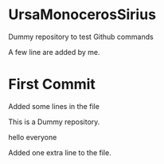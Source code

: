 # UrsaMonocerosSirius
Dummy repository to test Github commands

A few line are added by me. 

# First Commit
Added some lines in the file


This is a Dummy repository.


hello everyone


Added one extra line to the file.

